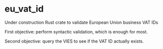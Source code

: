 # eu_vat_id

Under construction Rust crate to validate European Union business VAT IDs

First objective: perform syntactic validation, which is enough for most.

Second objective: query the VIES to see if the VAT ID actually exists.
